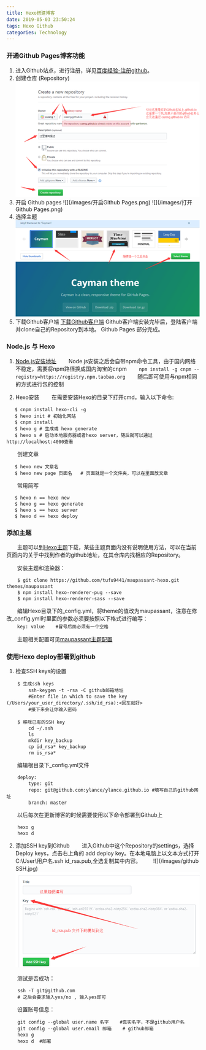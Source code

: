 ```yaml
---
title: Hexo搭建博客
date: 2019-05-03 23:50:24
tags: Hexo Github
categories: Technology
---
```

### 开通Github Pages博客功能
1. 进入Github站点，进行注册，详见[百度经验-注册github](https://jingyan.baidu.com/article/455a9950abe0ada167277864.html)。
2. 创建仓库 (Repository)
    ![](/images/创建repository.png)
3. 开启 Github pages
    ![](/images/开启Github Pages.png)
    ![](/images/打开Github Pages.png)
4. 选择主题
    ![](/images/随意选择主题.png)
5. 下载Github客户端
    [下载Github客户端](https://desktop.github.com/)
    Github客户端安装完毕后，登陆客户端并clone自己的Repository到本地。
    Github Pages 部分完成。

### Node.js 与 Hexo
1. [Node.js安装地址](https://nodejs.org/en/download/)
　　Node.js安装之后会自带npm命令工具，由于国内网络不稳定，需要将npm路径换成国内淘宝的cnpm
　　`npm install -g cnpm --registry=https://registry.npm.taobao.org`
　　随后即可使用与npm相同的方式进行包的控制

2. Hexo安装
　　在需要安装Hexo的目录下打开cmd，输入以下命令:
```angular2html
   $ cnpm install hexo-cli -g
   $ hexo init # 初始化网站
   $ cnpm install
   $ hexo g # 生成或 hexo generate
   $ hexo s # 启动本地服务器或者hexo server，随后就可以通过http://localhost:4000查看
```

　　创建文章
```angular2html
   $ hexo new 文章名
   $ hexo new page 页面名   # 页面就是一个文件夹，可以在里面放文章
```

　　常用简写
```angular2html
   $ hexo n == hexo new
   $ hexo g == hexo generate
   $ hexo s == hexo server
   $ hexo d == hexo deploy
```

### 添加主题
　　主题可以到[Hexo主题](https://hexo.io/themes/)下载，某些主题页面内没有说明使用方法，可以在当前页面内的关于中找到作者的github地址，在其仓库内找相应的Repository。

　　安装主题和渲染器：
```angular2html
    $ git clone https://github.com/tufu9441/maupassant-hexo.git themes/maupassant
    $ npm install hexo-renderer-pug --save
    $ npm install hexo-renderer-sass --save
```
　　编辑Hexo目录下的_config.yml，将theme的值改为maupassant，注意在修改_config.yml时里面的参数必须要按照以下格式进行编写：  
　　`key: value    #冒号后面必须有一个空格`

　　主题相关配置可见[maupassant主题配置](https://www.haomwei.com/technology/maupassant-hexo.html)
　　
### 使用Hexo deploy部署到github  

1. 检查SSH keys的设置
```
	$ 生成ssh keys
		ssh-keygen -t -rsa -C github邮箱地址
		#Enter file in which to save the key (/Users/your_user_directory/.ssh/id_rsa):<回车就好>
		#接下来会让你输入密码
		
	$ 移除已有的SSH key
		cd ~/.ssh
		ls
		mkdir key_backup
		cp id_rsa* key_backup
		rm is_rsa*
```

　　编辑根目录下_config.yml文件  
```angular2html
	deploy:
		type: git
		repo: git@github.com:ylance/ylance.github.io #填写自己的github网址
		branch: master
```

　　以后每次在更新博客的时候需要使用以下命令部署到Github上　　
```angular2html
    hexo g
    hexo d 
```
	
2. 添加SSH key到Github
　　进入Github中这个Repository的settings，选择Deploy keys，点击右上角的 add deploy key。在本地电脑上以文本方式打开C:\User\用户名\.ssh id_rsa.pub,全选复制其中内容。
　　![](/images/github SSH.jpg)
　　![](/images/复制ssh内容.png)　　

　　测试是否成功：
```angular2html
    ssh -T git@github.com
    # 之后会要求输入yes/no , 输入yes即可
```

　　设置账号信息：
```angular2html
    git config --global user.name 名字    #真实名字，不是github用户名
    git config --global user.email 邮箱    # github邮箱
    hexo g
    hexo d  #部署
```



